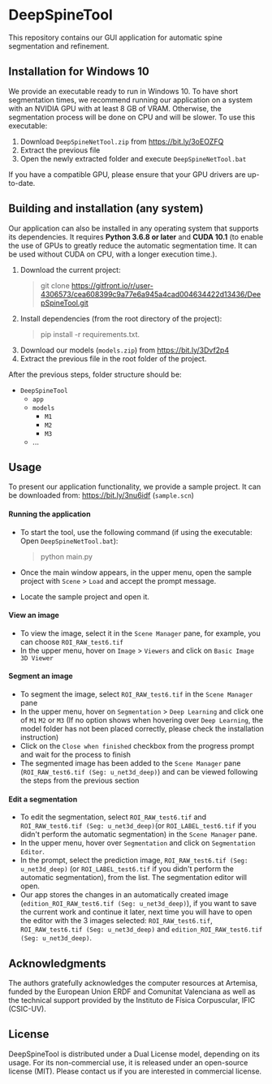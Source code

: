 # DeepSpineTool
This repository contains our GUI application for automatic spine segmentation and refinement. 

## Installation for Windows 10
We provide an executable ready to run in Windows 10. To have short segmentation times, we recommend running our application on a system with an NVIDIA GPU with at least 8 GB of VRAM. Otherwise, the segmentation process will be done on CPU and will be slower.
To use this executable:
1. Download `DeepSpineNetTool.zip` from https://bit.ly/3oEOZFQ
2. Extract the previous file
3. Open the newly extracted folder and execute `DeepSpineNetTool.bat` 

If you have a compatible GPU, please ensure that your GPU drivers are up-to-date.

## Building and installation (any system)
Our application can also be installed in any operating system that supports its dependencies. It requires **Python 3.6.8 or later** and **CUDA 10.1** (to enable the use of GPUs to greatly reduce the automatic segmentation time. It can be used without CUDA on CPU, with a longer execution time.).

1. Download the current project:
   > git clone https://gitfront.io/r/user-4306573/cea608399c9a77e6a945a4cad004634422d13436/DeepSpineTool.git
2. Install dependencies (from the root directory of the project):
   > pip install -r requirements.txt.
3. Download our models (`models.zip`) from https://bit.ly/3Dvf2p4
4. Extract the previous file in the root folder of the project. 

After the previous steps, folder structure should be:
* `DeepSpineTool`
     * `app`
     * `models`
        * `M1`
        * `M2`
        * `M3`
     * ...
 
## Usage
To present our application functionality, we provide a sample project. It can be downloaded from: https://bit.ly/3nu6idf (`sample.scn`) 

#### Running the application
* To start the tool, use the following command (if using the executable: Open `DeepSpineNetTool.bat`):
    > python main.py

* Once the main window appears, in the upper menu, open the sample project with  `Scene` > `Load` and accept the prompt message.
* Locate the sample project and open it.

#### View an image
* To view the image, select it in the `Scene Manager` pane, for example, you can choose `ROI_RAW_test6.tif`
* In the upper menu, hover on `Image` > `Viewers` and click on `Basic Image 3D Viewer` 

#### Segment an image
* To segment the image, select `ROI_RAW_test6.tif` in the `Scene Manager` pane
* In the upper menu, hover on `Segmentation` > `Deep Learning` and click one of `M1` `M2` or `M3` (If no option shows when hovering over `Deep Learning`, the model folder has not been placed correctly, please check the installation instruction)
* Click on the `Close when finished` checkbox from the progress prompt and wait for the process to finish
* The segmented image has been added to the `Scene Manager` pane (`ROI_RAW_test6.tif (Seg: u_net3d_deep)`) and can be viewed following the steps from the previous section

#### Edit a segmentation
* To edit the segmentation, select `ROI_RAW_test6.tif` and `ROI_RAW_test6.tif (Seg: u_net3d_deep)`(or `ROI_LABEL_test6.tif` if you didn't perform the automatic segmentation) in the `Scene Manager` pane.
* In the upper menu, hover over `Segmentation` and click on `Segmentation Editor`.
* In the prompt, select the prediction image, `ROI_RAW_test6.tif (Seg: u_net3d_deep)` (or `ROI_LABEL_test6.tif` if you didn't perform the automatic segmentation), from the list. The segmentation editor will open.
* Our app stores the changes in an automatically created image (`edition_ROI_RAW_test6.tif (Seg: u_net3d_deep)`), if you want to save the current work and continue it later, next time you will have
 to open the editor with the 3 images selected: `ROI_RAW_test6.tif`, `ROI_RAW_test6.tif (Seg: u_net3d_deep)` and `edition_ROI_RAW_test6.tif (Seg: u_net3d_deep)`.


## Acknowledgments
The authors gratefully acknowledges the computer resources at Artemisa, funded by the European Union ERDF and Comunitat Valenciana as well as the technical support provided by the Instituto de Física Corpuscular, IFIC (CSIC-UV).

## License
DeepSpineTool is distributed under a Dual License model, depending on its usage. For its non-commercial use, it is released under an open-source license (MIT). Please contact us if you are interested in commercial license.